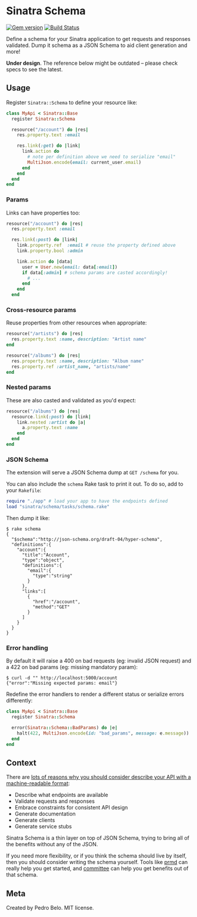 # Sinatra Schema

[![Gem version](http://img.shields.io/gem/v/sinatra-schema.svg)](https://rubygems.org/gems/sinatra-schema)
[![Build Status](https://travis-ci.org/pedro/sinatra-schema.svg?branch=master)](https://travis-ci.org/pedro/sinatra-schema)

Define a schema for your Sinatra application to get requests and responses validated. Dump it schema as a JSON Schema to aid client generation and more!

**Under design**. The reference below might be outdated – please check specs to see the latest.


## Usage

Register `Sinatra::Schema` to define your resource like:

```ruby
class MyApi < Sinatra::Base
  register Sinatra::Schema

  resource("/account") do |res|
    res.property.text :email

    res.link(:get) do |link|
      link.action do
        # note per definition above we need to serialize "email"
        MultiJson.encode(email: current_user.email)
      end
    end
  end
end
```

### Params

Links can have properties too:

```ruby
resource("/account") do |res|
  res.property.text :email

  res.link(:post) do |link|
    link.property.ref  :email # reuse the property defined above
    link.property.bool :admin

    link.action do |data|
      user = User.new(email: data[:email])
      if data[:admin] # schema params are casted accordingly!
        # ...
      end
    end
  end
```

### Cross-resource params

Reuse properties from other resources when appropriate:

```ruby
resource("/artists") do |res|
  res.property.text :name, description: "Artist name"
end

resource("/albums") do |res|
  res.property.text :name, description: "Album name"
  res.property.ref :artist_name, "artists/name"
end
```

### Nested params

These are also casted and validated as you'd expect:

```ruby
resource("/albums") do |res|
  resource.link(:post) do |link|
    link.nested :artist do |a|
      a.property.text :name
    end
  end
end
```

### JSON Schema

The extension will serve a JSON Schema dump at `GET /schema` for you.

You can also include the `schema` Rake task to print it out. To do so, add to your `Rakefile`:

```ruby
require "./app" # load your app to have the endpoints defined
load "sinatra/schema/tasks/schema.rake"
```

Then dump it like:

```
$ rake schema
{
  "$schema":"http://json-schema.org/draft-04/hyper-schema",
  "definitions":{
    "account":{
      "title":"Account",
      "type":"object",
      "definitions":{
        "email":{
          "type":"string"
        }
      },
      "links":[
        {
          "href":"/account",
          "method":"GET"
        }
      ]
    }
  }
}
```

### Error handling

By default it will raise a 400 on bad requests (eg: invalid JSON request) and a 422 on bad params (eg: missing mandatory param):

```
$ curl -d "" http://localhost:5000/account
{"error":"Missing expected params: email"}
```

Redefine the error handlers to render a different status or serialize errors differently:

```ruby
class MyApi < Sinatra::Base
  register Sinatra::Schema

  error(Sinatra::Schema::BadParams) do |e|
    halt(422, MultiJson.encode(id: "bad_params", message: e.message))
  end
end
```

## Context

There are [lots of reasons why you should consider describe your API with a machine-readable format](http://pedro.by4am.com/past/2014/5/23/get_more_out_of_your_service_with_machinereadable_api_specs/):

- Describe what endpoints are available
- Validate requests and responses
- Embrace constraints for consistent API design
- Generate documentation
- Generate clients
- Generate service stubs

Sinatra Schema is a thin layer on top of JSON Schema, trying to bring all of the benefits without any of the JSON.

If you need more flexibility, or if you think the schema should live by itself, then you should consider writing the schema yourself. Tools like [prmd](https://github.com/interagent/prmd) can really help you get started, and [committee](https://github.com/interagent/committee) can help you get benefits out of that schema.


## Meta

Created by Pedro Belo. MIT license.
